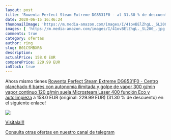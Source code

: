 ```yaml
---
layout: post
title: 'Rowenta Perfect Steam Extreme DG8531F0 - al 31.30 % de descuento'
date: 2020-06-15 16:46:24
thumbnailImage: 'https://m.media-amazon.com/images/I/41ovBElZhgL._SL200_.jpg'
images: [ 'https://m.media-amazon.com/images/I/41ovBElZhgL._SL200_.jpg' ]
comments: true
category: ofertas
author: ring
slug: B01CSMBXR6
description:
actualPrice: 158.0 EUR
comparePrice: 229.99 EUR
inStock: true
---
```


Ahora mismo tienes [Rowenta Perfect Steam Extreme DG8531F0 - Centro planchado 6 bares con autonomía ilimitada y golpe de vapor 300 g/min  vapor continuo 120 g/min  suela Microsteam Laser 400  función Eco y autolimpieza](https://www.amazon.com/dp/B01CSMBXR6/?tag=redken08-20) a 158.0 EUR (original: 229.99 EUR) (31.30 %  de descuento) en el siguiente enlace!

[![](https://m.media-amazon.com/images/I/41ovBElZhgL._SL200_.jpg)](https://www.amazon.com/dp/B01CSMBXR6/?tag=redken08-20)

[Visítala!!!](https://www.amazon.com/dp/B01CSMBXR6/?tag=redken08-20)

[Consulta otras ofertas en nuestro canal de telegram](https://t.me/s/ofertas25)
